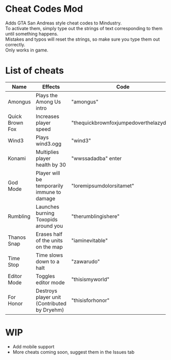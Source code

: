 # Cheat Codes Mod
Adds GTA San Andreas style cheat codes to Mindustry.<br>
To activate them, simply type out the strings of text corresponding to them until something happens.<br>
Mistakes and typos will reset the strings, so make sure you type them out correctly.<br>
Only works in game.<br>
# List of cheats
| Name             | Effects                                              |  Code                                  |
| -------------    | -------------                                        | ---                                    |
| Amongus          | Plays the Among Us intro                             |  "amongus"                             |
| Quick Brown Fox  | Increases player speed                               | "thequickbrownfoxjumpedoverthelazydog" |
| Wind3            | Plays wind3.ogg                                      | "wind3"                                |
| Konami           | Multiplies player health by 30                       | "wwssadadba" enter                     |
| God Mode         | Player will be temporarily immune to damage          | "loremipsumdolorsitamet"               |
| Rumbling         | Launches burning Toxopids around you                 | "therumblingishere"                    |
| Thanos Snap      | Erases half of the units on the map                  | "iaminevitable"                        |
| Time Stop        | Time slows down to a halt                            | "zawarudo"                             |
| Editor Mode      | Toggles editor mode                                  | "thisismyworld"                        |
| For Honor        | Destroys player unit (Contributed by Dryehm)         | "thisisforhonor"                       |
# WIP
* Add mobile support
* More cheats coming soon, suggest them in the Issues tab
